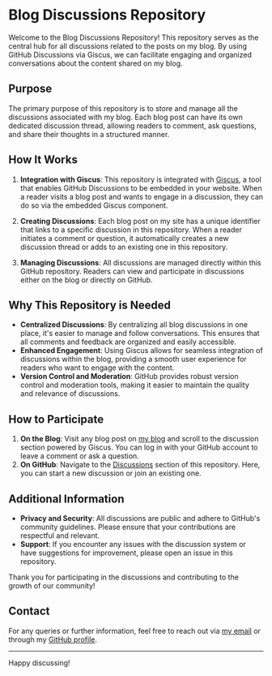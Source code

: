 # Blog Discussions Repository

Welcome to the Blog Discussions Repository! This repository serves as the central hub for all discussions related to the posts on my blog. By using GitHub Discussions via Giscus, we can facilitate engaging and organized conversations about the content shared on my blog.

## Purpose

The primary purpose of this repository is to store and manage all the discussions associated with my blog. Each blog post can have its own dedicated discussion thread, allowing readers to comment, ask questions, and share their thoughts in a structured manner.

## How It Works

1. **Integration with Giscus**: This repository is integrated with [Giscus](https://giscus.app/), a tool that enables GitHub Discussions to be embedded in your website. When a reader visits a blog post and wants to engage in a discussion, they can do so via the embedded Giscus component.
2. **Creating Discussions**: Each blog post on my site has a unique identifier that links to a specific discussion in this repository. When a reader initiates a comment or question, it automatically creates a new discussion thread or adds to an existing one in this repository.

3. **Managing Discussions**: All discussions are managed directly within this GitHub repository. Readers can view and participate in discussions either on the blog or directly on GitHub.

## Why This Repository is Needed

- **Centralized Discussions**: By centralizing all blog discussions in one place, it's easier to manage and follow conversations. This ensures that all comments and feedback are organized and easily accessible.
- **Enhanced Engagement**: Using Giscus allows for seamless integration of discussions within the blog, providing a smooth user experience for readers who want to engage with the content.
- **Version Control and Moderation**: GitHub provides robust version control and moderation tools, making it easier to maintain the quality and relevance of discussions.

## How to Participate

1. **On the Blog**: Visit any blog post on [my blog](https://andreluizv.dev.br/blog) and scroll to the discussion section powered by Giscus. You can log in with your GitHub account to leave a comment or ask a question.
2. **On GitHub**: Navigate to the [Discussions](https://github.com/YourUsername/YourRepository/discussions) section of this repository. Here, you can start a new discussion or join an existing one.

## Additional Information

- **Privacy and Security**: All discussions are public and adhere to GitHub's community guidelines. Please ensure that your contributions are respectful and relevant.
- **Support**: If you encounter any issues with the discussion system or have suggestions for improvement, please open an issue in this repository.

Thank you for participating in the discussions and contributing to the growth of our community!

## Contact

For any queries or further information, feel free to reach out via [my email](mailto:andreluizhillerv@gmail.com) or through my [GitHub profile](https://github.com/AndrelhVieira).

---

Happy discussing!
